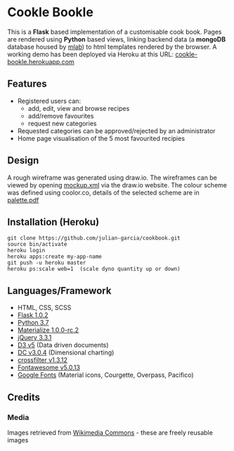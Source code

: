 # Cookle Bookle
This is a **Flask** based implementation of a customisable cook book. Pages are rendered using **Python** based views, linking backend data (a **mongoDB** database housed by [mlab](https://mlab.com)) to html templates rendered by the browser. A working demo has been deployed via Heroku at this URL: [cookle-bookle.herokuapp.com](https://cookle-bookle.herokuapp.com)

## Features
- Registered users can:
  - add, edit, view and browse recipes
  - add/remove favourites
  - request new categories
- Requested categories can be approved/rejected by an administrator
- Home page visualisation of the 5 most favourited recipies

## Design
A rough wireframe was generated using draw.io. The wireframes can be viewed by
opening [mockup.xml](resources/mockup.xml) via the draw.io website. The colour scheme was defined using
coolor.co, details of the selected scheme are in [palette.pdf](resources/palette.pdf)

## Installation (Heroku)
```
git clone https://github.com/julian-garcia/cookbook.git
source bin/activate
heroku login
heroku apps:create my-app-name
git push -u heroku master
heroku ps:scale web=1  (scale dyno quantity up or down)
```

## Languages/Framework
- HTML, CSS, SCSS
- [Flask 1.0.2](http://flask.pocoo.org)
- [Python 3.7](https://www.python.org)
- [Materialize 1.0.0-rc.2](https://materializecss.com)
- [jQuery 3.3.1](https://jquery.com)
- [D3 v5](https://d3js.org) (Data driven documents)
- [DC v3.0.4](https://dc-js.github.io/dc.js/) (Dimensional charting)
- [crossfilter v1.3.12](https://github.com/crossfilter/crossfilter/wiki)
- [Fontawesome v5.0.13](https://fontawesome.com)
- [Google Fonts](https://fonts.google.com) (Material icons, Courgette, Overpass, Pacifico)

## Credits
### Media
Images retrieved from [Wikimedia Commons](https://commons.wikimedia.org/wiki/Main_Page) - these are freely reusable images

